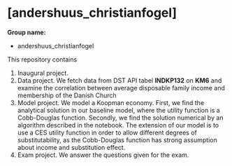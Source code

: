 # \[andershuus_christianfogel]

**Group name:**
- andershuus_christianfogel


This repository contains  
1. Inaugural project. 
2. Data project. We fetch data from DST API tabel **INDKP132** on **KM6** and examine the correlation between average disposable family income and membership of the Danish Church
3. Model project. We model a Koopman economy. First, we find the analytical solution in our baseline model, where the utility function is a Cobb-Douglas function. Secondly, we find the solution numerical by an algorithm described in the notebook. The extension of our model is to use a CES utility function in order to allow different degrees of substitutability, as the Cobb-Douglas function has strong assumption about income and substitution effect.
4. Exam project. We answer the questions given for the exam. 